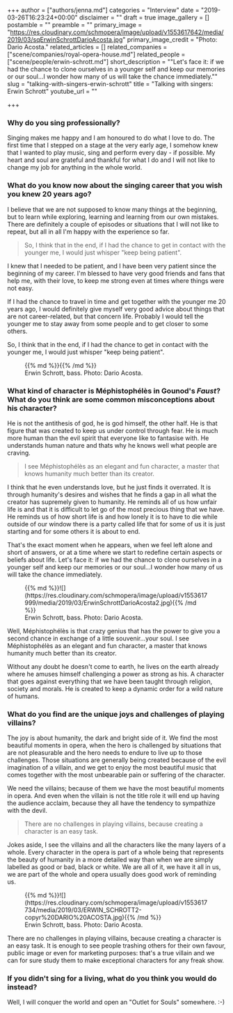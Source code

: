 +++
author = ["authors/jenna.md"]
categories = "Interview"
date = "2019-03-26T16:23:24+00:00"
disclaimer = ""
draft = true
image_gallery = []
postamble = ""
preamble = ""
primary_image = "https://res.cloudinary.com/schmopera/image/upload/v1553617642/media/2019/03/sqErwinSchrottDarioAcosta.jpg"
primary_image_credit = "Photo: Dario Acosta."
related_articles = []
related_companies = ["scene/companies/royal-opera-house.md"]
related_people = ["scene/people/erwin-schrott.md"]
short_description = "\"Let's face it: if we had the chance to clone ourselves in a younger self and keep our memories or our soul…I wonder how many of us will take the chance immediately.\""
slug = "talking-with-singers-erwin-schrott"
title = "Talking with singers: Erwin Schrott"
youtube_url = ""

+++
### Why do you sing professionally?

Singing makes me happy and I am honoured to do what I love to do. The first time that I stepped on a stage at the very early age, I somehow knew that I wanted to play music, sing and perform every day - if possible. My heart and soul are grateful and thankful for what I do and I will not like to change my job for anything in the whole world.

### What do you know now about the singing career that you wish you knew 20 years ago?

I believe that we are not supposed to know many things at the beginning, but to learn while exploring, learning and learning from our own mistakes. There are definitely a couple of episodes or situations that I will not like to repeat, but all in all I'm happy with the experience so far.

>So, I think that in the end, if I had the chance to get in contact with the younger me, I would just whisper "keep being patient".

I knew that I needed to be patient, and I have been very patient since the beginning of my career. I'm blessed to have very good friends and fans that help me, with their love, to keep me strong even at times where things were not easy.

If I had the chance to travel in time and get together with the younger me 20 years ago, I would definitely give myself very good advice about things that are not career-related, but that concern life. Probably I would tell the younger me to stay away from some people and to get closer to some others.

So, I think that in the end, if I had the chance to get in contact with the younger me, I would just whisper "keep being patient".

<figure data-type="image">{{% md %}}{{% /md %}}

<figcaption>Erwin Schrott, bass. Photo: Dario Acosta.</figcaption>

</figure>

### What kind of character is Méphistophélès in Gounod's _Faust_? What do you think are some common misconceptions about his character?

He is not the antithesis of god, he is god himself, the other half. He is that figure that was created to keep us under control through fear. He is much more human than the evil spirit that everyone like to fantasise with. He understands human nature and thats why he knows well what people are craving.

>I see Méphistophélès as an elegant and fun character, a master that knows humanity much better than its creator.

I think that he even understands love, but he just finds it overrated. It is through humanity's desires and wishes that he finds a gap in all what the creator has supremely given to humanity. He reminds all of us how unfair life is and that it is difficult to let go of the most precious thing that we have. He reminds us of how short life is and how lonely it is to have to die while outside of our window there is a party called life that for some of us it is just starting and for some others it is about to end.

That's the exact moment when he appears, when we feel left alone and short of answers, or at a time where we start to redefine certain aspects or beliefs about life. Let's face it: if we had the chance to clone ourselves in a younger self and keep our memories or our soul…I wonder how many of us will take the chance immediately.

<figure data-type="image">{{% md %}}![](https://res.cloudinary.com/schmopera/image/upload/v1553617999/media/2019/03/ErwinSchrottDarioAcosta2.jpg){{% /md %}}

<figcaption>Erwin Schrott, bass. Photo: Dario Acosta.</figcaption>

</figure>

Well, Méphistophélès is that crazy genius that has the power to give you a second chance in exchange of a little souvenir...your soul. I see Méphistophélès as an elegant and fun character, a master that knows humanity much better than its creator.

Without any doubt he doesn't come to earth, he lives on the earth already where he amuses himself challenging a power as strong as his. A character that goes against everything that we have been taught through religion, society and morals. He is created to keep a dynamic order for a wild nature of humans.

### What do you find are the unique joys and challenges of playing villains?

The joy is about humanity, the dark and bright side of it. We find the most beautiful moments in opera, when the hero is challenged by situations that are not pleasurable and the hero needs to endure to live up to those challenges. Those situations are generally being created because of the evil imagination of a villain, and we get to enjoy the most beautiful music that comes together with the most unbearable pain or suffering of the character.

We need the villains; because of them we have the most beautiful moments in opera. And even when the villain is not the title role it will end up having the audience acclaim, because they all have the tendency to sympathize with the devil.

>There are no challenges in playing villains, because creating a character is an easy task.

Jokes aside, I see the villains and all the characters like the many layers of a whole. Every character in the opera is part of a whole being that represents the beauty of humanity in a more detailed way than when we are simply labelled as good or bad, black or white. We are all of it, we have it all in us, we are part of the whole and opera usually does good work of reminding us.

<figure data-type="image">{{% md %}}![](https://res.cloudinary.com/schmopera/image/upload/v1553617734/media/2019/03/ERWIN_SCHROTT2-copyr%20DARIO%20ACOSTA.jpg){{% /md %}}

<figcaption>Erwin Schrott, bass. Photo: Dario Acosta.</figcaption>

</figure>

There are no challenges in playing villains, because creating a character is an easy task. It is enough to see people trashing others for their own favour, public image or even for marketing purposes: that's a true villain and we can for sure study them to make exceptional characters for any freak show.

### If you didn't sing for a living, what do you think you would do instead?

Well, I will conquer the world and open an "Outlet for Souls" somewhere. :-)